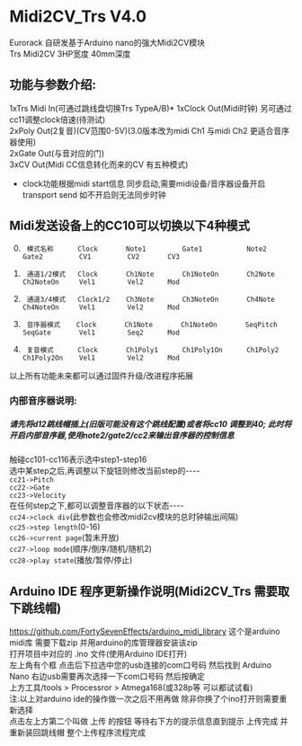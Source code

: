 # Midi2CV_Trs V4.0

Eurorack 自研发基于Arduino nano的强大Midi2CV模块  
Trs Midi2CV 3HP宽度 40mm深度  

## 功能与参数介绍:  

1xTrs Midi In(可通过跳线盘切换Trs TypeA/B)*
1xClock Out(Midi时钟) 另可通过cc11调整clock倍速(待测试)  
2xPoly Out(2复音)(CV范围0-5V)(3.0版本改为midi Ch1 与midi Ch2 更适合音序器使用)  
2xGate Out(与音对应的门)  
3xCV Out(Midi CC信息转化而来的CV 有五种模式)  

*  clock功能根据midi start信息 同步启动,需要midi设备/音序器设备开启transport send 如不开启则无法同步时钟

## Midi发送设备上的CC10可以切换以下4种模式  
0.      模式名称      Clock       Note1         Gate1           Note2         Gate2         CV1         CV2       CV3
1.      通道1/2模式   Clock       Ch1Note       Ch1NoteOn       Ch2Note       Ch2NoteOn     Vel1        Vel2      Mod
2.      通道3/4模式   Clock1/2    Ch3Note       Ch3NoteOn       Ch4Note       Ch4NoteOn     Vel1        Vel2      Mod
3.      音序器模式    Clock       Ch1Note       Ch1NoteOn       SeqPitch      SeqGate       Vel1        Seq2      Mod
4.      复音模式      Clock       Ch1Poly1      Ch1Poly1On      Ch1Poly2      Ch1Poly2On    Vel1        Vel2      Mod   

以上所有功能未来都可以通过固件升级/改进程序拓展  

### 内部音序器说明: 
##### 请先将d12跳线帽插上(旧版可能没有这个跳线配置)或者将cc10 调整到40; 此时将开启内部音序器,使用note2/gate2/cc2来输出音序器的控制信息  
触碰cc101-cc116表示选中step1-step16  
选中某step之后,再调整以下旋钮则修改当前step的----  
`cc21->Pitch`  
`cc22->Gate`  
`cc23->Velocity`  
在任何step之下,都可以调整音序器的以下状态----  
`cc24->clock div`(此参数也会修改midi2cv模块的总时钟输出间隔)  
`cc25->step length`(0-16)  
`cc26->current page`(暂未开放)  
`cc27->loop mode`(顺序/倒序/随机/随机2)  
`cc28->play state`(播放/暂停/停止)  

## Arduino IDE 程序更新操作说明(Midi2CV_Trs 需要取下跳线帽)  

https://github.com/FortySevenEffects/arduino_midi_library   这个是arduino midi库 需要下载zip 并用arduino的库管理器安装该zip  
打开项目中对应的 .ino 文件(使用Arduino IDE打开)  
左上角有个框 点击后下拉选中您的usb连接的com口号码 然后找到 Arduino Nano 右边usb需要再次选择一下com口号码 然后按确定  
上方工具/tools > Processror > Atmega168(或328p等 可以都试试看)  
注:以上对arduino ide的操作做一次之后不用再做 除非你换了个ino打开则需要重新选择  
点击左上方第二个叫做 上传 的按钮 等待右下方的提示信息直到提示 上传完成 并重新装回跳线帽 整个上传程序流程完成  


